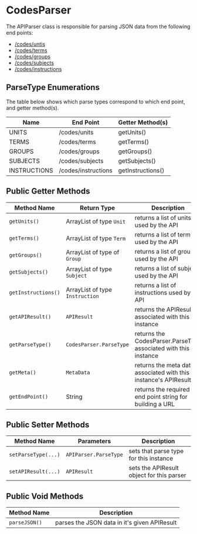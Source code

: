 # CodesParser
The APIParser class is responsible for parsing JSON data from the following end points:
* [/codes/untis](https://github.com/uWaterloo/api-documentation/blob/master/v2/codes/units.md)
* [/codes/terms](https://github.com/uWaterloo/api-documentation/blob/master/v2/codes/terms.md)
* [/codes/groups](https://github.com/uWaterloo/api-documentation/blob/master/v2/codes/groups.md)
* [/codes/subjects](https://github.com/uWaterloo/api-documentation/blob/master/v2/codes/subjects.md)
* [/codes/instructions](https://github.com/uWaterloo/api-documentation/blob/master/v2/codes/instructions.md)

## ParseType Enumerations
The table below shows which parse types correspond to which end point, and getter method(s).

| Name  | End Point | Getter Method(s) |
| ------------- | ------------- | ------------- |
|UNITS|/codes/units|getUnits()|
|TERMS|/codes/terms|getTerms()|
|GROUPS|/codes/groups|getGroups()|
|SUBJECTS|/codes/subjects|getSubjects()|
|INSTRUCTIONS|/codes/instructions|getInstructions()|

## Public Getter Methods

| Method Name | Return Type | Description |
| ------------- | ------------- | ------------- |
|`getUnits()`|ArrayList of type `Unit`|returns a list of units used by the API|
|`getTerms()`|ArrayList of type `Term`|returns a list of terms used by the API|
|`getGroups()`|ArrayList of type of `Group`|returns a list of groups used by the API|
|`getSubjects()`|ArrayList of type `Subject`|returns a list of subjects used by the API|
|`getInstructions()`|ArrayList of type `Instruction`|returns a list of instructions used by the API|
|`getAPIResult()`|`APIResult`|returns the APIResult associated with this instance|
|`getParseType()`|`CodesParser.ParseType`|returns the CodesParser.ParseType associated with this instance|
|`getMeta()`|`MetaData`|returns the meta data associated with this instance's APIResult|
|`getEndPoint()`|String|returns the required end point string for building a URL|

## Public Setter Methods
| Method Name | Parameters | Description |
| ------------- | ------------- | ------------- |
| `setParseType(...)`  | `APIParser.ParseType`  |sets that parse type for this instance|
| `setAPIResult(...)`  |  `APIResult` |sets the APIResult object for this parser  |

## Public Void Methods
| Method Name  | Description |
| ------------- | ------------- |
| `parseJSON()`  | parses the JSON data in it's given APIResult  |
